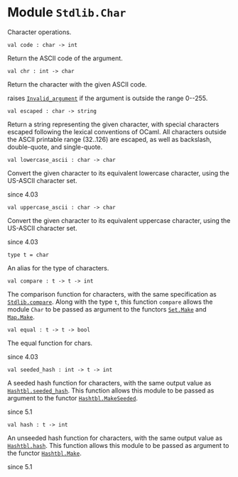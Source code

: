 
# Module `Stdlib.Char`

Character operations.

```
val code : char -> int
```
Return the ASCII code of the argument.

```
val chr : int -> char
```
Return the character with the given ASCII code.

raises [`Invalid_argument`](./Stdlib.md#exception-Invalid_argument) if the argument is outside the range 0--255.
```
val escaped : char -> string
```
Return a string representing the given character, with special characters escaped following the lexical conventions of OCaml. All characters outside the ASCII printable range (32..126) are escaped, as well as backslash, double-quote, and single-quote.

```
val lowercase_ascii : char -> char
```
Convert the given character to its equivalent lowercase character, using the US-ASCII character set.

since 4.03
```
val uppercase_ascii : char -> char
```
Convert the given character to its equivalent uppercase character, using the US-ASCII character set.

since 4.03
```
type t = char
```
An alias for the type of characters.

```
val compare : t -> t -> int
```
The comparison function for characters, with the same specification as [`Stdlib.compare`](./Stdlib.md#val-compare). Along with the type `t`, this function `compare` allows the module `Char` to be passed as argument to the functors [`Set.Make`](./Stdlib-Set-Make.md) and [`Map.Make`](./Stdlib-Map-Make.md).

```
val equal : t -> t -> bool
```
The equal function for chars.

since 4.03
```
val seeded_hash : int -> t -> int
```
A seeded hash function for characters, with the same output value as [`Hashtbl.seeded_hash`](./Stdlib-Hashtbl.md#val-seeded_hash). This function allows this module to be passed as argument to the functor [`Hashtbl.MakeSeeded`](./Stdlib-Hashtbl-MakeSeeded.md).

since 5.1
```
val hash : t -> int
```
An unseeded hash function for characters, with the same output value as [`Hashtbl.hash`](./Stdlib-Hashtbl.md#val-hash). This function allows this module to be passed as argument to the functor [`Hashtbl.Make`](./Stdlib-Hashtbl-Make.md).

since 5.1